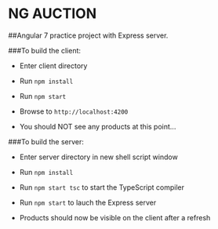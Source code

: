 # NG AUCTION

##Angular 7 practice project with Express server. 


###To build the client:

* Enter client directory

* Run `npm install`

* Run `npm start`

* Browse to `http://localhost:4200`

* You should NOT see any products at this point...


###To build the server:

* Enter server directory in new shell script window

* Run `npm install`

* Run `npm start tsc` to start the TypeScript compiler

* Run `npm start` to lauch the Express server

* Products should now be visible on the client after a refresh
